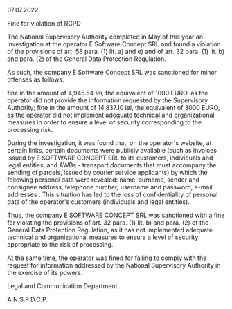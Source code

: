 07.07.2022

Fine for violation of RGPD

The National Supervisory Authority completed in May of this year an investigation at the operator E Software Concept SRL and found a violation of the provisions of art. 58 para. (1) lit. a) and e) and of art. 32 para. (1) lit. b) and para. (2) of the General Data Protection Regulation.

As such, the company E Software Concept SRL was sanctioned for minor offenses as follows:

fine in the amount of 4,945.54 lei, the equivalent of 1000 EURO, as the operator did not provide the information requested by the Supervisory Authority; fine in the amount of 14,837.10 lei, the equivalent of 3000 EURO, as the operator did not implement adequate technical and organizational measures in order to ensure a level of security corresponding to the processing risk.

During the investigation, it was found that, on the operator's website, at certain links, certain documents were publicly available (such as invoices issued by E SOFTWARE CONCEPT SRL to its customers, individuals and legal entities, and AWBs - transport documents that must accompany the sending of parcels, issued by courier service applicants) by which the following personal data were revealed: name, surname, sender and consignee address, telephone number, username and password, e-mail addresses . This situation has led to the loss of confidentiality of personal data of the operator's customers (individuals and legal entities).

Thus, the company E SOFTWARE CONCEPT SRL was sanctioned with a fine for violating the provisions of art. 32 para. (1) lit. b) and para. (2) of the General Data Protection Regulation, as it has not implemented adequate technical and organizational measures to ensure a level of security appropriate to the risk of processing.

At the same time, the operator was fined for failing to comply with the request for information addressed by the National Supervisory Authority in the exercise of its powers.

Legal and Communication Department

A.N.S.P.D.C.P.
